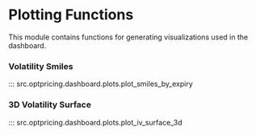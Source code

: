 # Plotting Functions

This module contains functions for generating visualizations used in the dashboard.

### Volatility Smiles

::: src.optpricing.dashboard.plots.plot_smiles_by_expiry

### 3D Volatility Surface

::: src.optpricing.dashboard.plots.plot_iv_surface_3d
